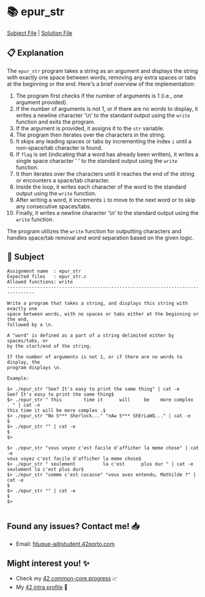# :books: epur_str

[Subject File](./subject.en.txt) | [Solution File](epur_str.c)

## :clipboard: Explanation

The `epur_str` program takes a string as an argument and displays the string with exactly one space between words, removing any extra spaces or tabs at the beginning or the end. Here's a brief overview of the implementation:

1. The program first checks if the number of arguments is 1 (i.e., one argument provided).
2. If the number of arguments is not 1, or if there are no words to display, it writes a newline character '\n' to the standard output using the `write` function and exits the program.
3. If the argument is provided, it assigns it to the `str` variable.
4. The program then iterates over the characters in the string.
5. It skips any leading spaces or tabs by incrementing the index `i` until a non-space/tab character is found.
6. If `flag` is set (indicating that a word has already been written), it writes a single space character ' ' to the standard output using the `write` function.
7. It then iterates over the characters until it reaches the end of the string or encounters a space/tab character.
8. Inside the loop, it writes each character of the word to the standard output using the `write` function.
9. After writing a word, it increments `i` to move to the next word or to skip any consecutive spaces/tabs.
10. Finally, it writes a newline character '\n' to the standard output using the `write` function.

The program utilizes the `write` function for outputting characters and handles space/tab removal and word separation based on the given logic.

## :pencil: Subject

```
Assignment name  : epur_str
Expected files   : epur_str.c
Allowed functions: write
--------------------------------------------------------------------------------

Write a program that takes a string, and displays this string with exactly one
space between words, with no spaces or tabs either at the beginning or the end,
followed by a \n.

A "word" is defined as a part of a string delimited either by spaces/tabs, or
by the start/end of the string.

If the number of arguments is not 1, or if there are no words to display, the
program displays \n.

Example:

$> ./epur_str "See? It's easy to print the same thing" | cat -e
See? It's easy to print the same thing$
$> ./epur_str " this        time it      will     be    more complex  . " | cat -e
this time it will be more complex .$
$> ./epur_str "No S*** Sherlock..." "nAw S*** ShErLaWQ..." | cat -e
$
$> ./epur_str "" | cat -e
$
$>

$> ./epur_str "vous voyez c'est facile d'afficher la meme chose" | cat -e
vous voyez c'est facile d'afficher la meme chose$
$> ./epur_str " seulement          la c'est      plus dur " | cat -e
seulement la c'est plus dur$
$> ./epur_str "comme c'est cocasse" "vous avez entendu, Mathilde ?" | cat -e
$
$> ./epur_str "" | cat -e
$
$>


```

## Found any issues? Contact me! 📥

- Email: fduque-a@student.42porto.com

## Might interest you! :sparkles:

- Check my [42 common-core progress](https://github.com/fduquea/42cursus) :chart_with_upwards_trend:
- My [42 intra profile](https://profile.intra.42.fr/users/fduque-a) :bust_in_silhouette: